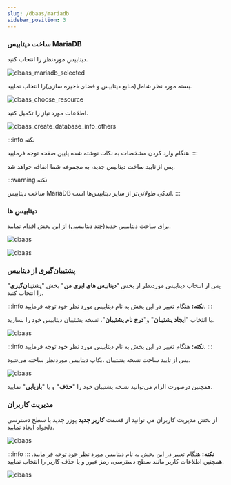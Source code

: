 ```yaml
---
slug: /dbaas/mariadb
sidebar_position: 3
---
```


### ساخت دیتابیس MariaDB

دیتابیس موردنظر را انتخاب کنید.

![dbaas_mariadb_selected](/img/database/dbaas_mariadb_selected.png)

بسته مورد نظر شامل(منابع دیتابیس و فضای ذخیره سازی)را انتخاب نمایید.

![dbaas_choose_resource](/img/database/dbaas_choose_resource.png)

اطلاعات مورد نیاز را تکمیل کنید.

![dbaas_create_database_info_others](/img/database/dbaas_create_database_info_others.png)

:::info نکته

هنگام وارد کردن مشخصات به نکات نوشته شده پایین صفحه توجه فرمایید.
:::

پس از تایید ساخت دیتابیس جدید، به مجموعه شما اضافه خواهد شد.

:::warning نکته

ساخت دیتابیس MariaDB اندکی طولانی‌تر از سایر دیتابیس‌ها است.
:::

### دیتابیس ها

برای ساخت دیتابیس جدید(چند دیتابیسی) از این بخش اقدام نمایید.

![dbaas](/img/database/newmaria.png)

![dbaas](/img/database/newmaria1.png)

### پشتیبان‌گیری از دیتابیس

پس از انتخاب دیتابیس موردنظر از بخش "**دیتابیس های ابری من**" بخش "**پشتیبان‌گیری**" را انتخاب کنید.



:::info **نکته:**
هنگام تغییر در این بخش به نام دیتابیس مورد نظر خود توجه فرمایید.
:::

با انتخاب "**ایجاد پشتیبان**" و"**درج نام پشتیبان**"، نسخه پشتیبان دیتابیس خود را بسازید.

![dbaas](/img/database/backupmariadb.png)


:::info **نکته:**
هنگام تغییر در این بخش به نام دیتابیس مورد نظر خود توجه فرمایید.
:::

پس از تایید ساخت نسخه پشتیبان ،بکاپ دیتابیس موردنظر ساخته می‌شود.

![dbaas](/img/database/backupmariadb1.png)

همچنین درصورت الزام می‌توانید نسخه پشتیبان خود را "**حذف**" و یا "**بازیابی**" نمایید.


### مدیریت کاربران

از بخش مدیریت کاربران می توانید از قسمت **کاربر جدید** یوزر جدید با سطح دسترسی دلخواه ایجاد نمایید.

![dbaas](/img/database/usersmaria.png)


:::info **نکته:**
هنگام تغییر در این بخش به نام دیتابیس مورد نظر خود توجه فر مایید.
:::
همچنین اطلاعات کاربر مانند سطح دسترسی، رمز عبور و یا حذف کاربر را انتخاب نمایید.

![dbaas](/img/database/usersmaria1.png)